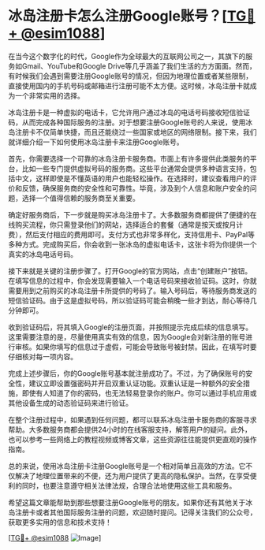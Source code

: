 # 冰岛注册卡怎么注册Google账号？[[TG💪+ @esim1088](https://t.me/s/esim1088)]

在当今这个数字化的时代，Google作为全球最大的互联网公司之一，其旗下的服务如Gmail、YouTube和Google Drive等几乎涵盖了我们生活的方方面面。然而，有时候我们会遇到需要注册Google账号的情况，但因为地理位置或者某些限制，直接使用国内的手机号码或邮箱进行注册可能不太方便。这时候，冰岛注册卡就成为一个非常实用的选择。

冰岛注册卡是一种虚拟的电话卡，它允许用户通过冰岛的电话号码接收短信验证码，从而完成各种国际服务的注册。对于想要注册Google账号的人来说，使用冰岛注册卡不仅简单快捷，而且还能绕过一些国家或地区的网络限制。接下来，我们就详细介绍一下如何使用冰岛注册卡来注册Google账号。

首先，你需要选择一个可靠的冰岛注册卡服务商。市面上有许多提供此类服务的平台，比如一些专门提供虚拟号码的服务商。这些平台通常会提供多种语言支持，包括中文，这样即使是不懂英语的用户也能轻松操作。在选择时，建议查看用户的评价和反馈，确保服务商的安全性和可靠性。毕竟，涉及到个人信息和账户安全的问题，选择一个值得信赖的服务商至关重要。

确定好服务商后，下一步就是购买冰岛注册卡了。大多数服务商都提供了便捷的在线购买流程，你只需登录他们的网站，选择适合的套餐（通常是按天或按月计费），然后支付相应的费用即可。支付方式也非常多样化，支持信用卡、PayPal等多种方式。完成购买后，你会收到一张冰岛的虚拟电话卡，这张卡将为你提供一个真实的冰岛电话号码。

接下来就是关键的注册步骤了。打开Google的官方网站，点击“创建账户”按钮。在填写信息的过程中，你会发现需要输入一个电话号码来接收验证码。这时，你就需要用到之前购买的冰岛注册卡所提供的号码了。输入号码后，等待服务商发送的短信验证码。由于这是虚拟号码，所以验证码可能会稍晚一些才到达，耐心等待几分钟即可。

收到验证码后，将其填入Google的注册页面，并按照提示完成后续的信息填写。这里需要注意的是，尽量使用真实有效的信息，因为Google会对新注册的账号进行审核。如果你填写的信息过于虚假，可能会导致账号被封禁。因此，在填写时要仔细核对每一项内容。

完成上述步骤后，你的Google账号基本就注册成功了。不过，为了确保账号的安全性，建议立即设置强密码并开启双重认证功能。双重认证是一种额外的安全措施，即使有人知道了你的密码，也无法轻易登录你的账户。你可以通过手机应用或其他设备生成的动态验证码来进行验证。

在整个注册过程中，如果遇到任何问题，都可以联系冰岛注册卡服务商的客服寻求帮助。大多数服务商都会提供24小时的在线客服支持，解答用户的疑问。此外，也可以参考一些网络上的教程视频或博客文章，这些资源往往能提供更直观的操作指南。

总的来说，使用冰岛注册卡注册Google账号是一个相对简单且高效的方法。它不仅解决了地理位置带来的不便，还为用户提供了更高的隐私保护。当然，在享受便利的同时，也要注意遵守相关法律法规，合理合法地使用这些工具和服务。

希望这篇文章能帮助到那些想要注册Google账号的朋友。如果你还有其他关于冰岛注册卡或者其他国际服务注册的问题，欢迎随时提问。记得关注我们的公众号，获取更多实用的信息和技术支持！

[[TG💪+ @esim1088](https://t.me/s/esim1088) ![Image](https://i.postimg.cc/4NQfJmqS/Snipaste-2025-05-13-00-14-12.png)]